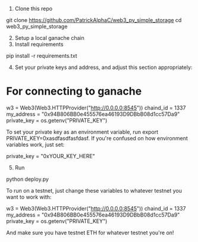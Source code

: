 

1. Clone this repo

git clone https://github.com/PatrickAlphaC/web3_py_simple_storage
cd web3_py_simple_storage

2. Setup a local ganache chain
3. Install requirements

pip install -r requirements.txt

4. Set your private keys and address, and adjust this section appropriately:

# For connecting to ganache
w3 = Web3(Web3.HTTPProvider("http://0.0.0.0:8545"))
chaind_id = 1337
my_address = "0x94B806BB0e455576ea46193D9DBbB08d1cc57Da9"
private_key = os.getenv("PRIVATE_KEY")

To set your private key as an environment variable, run export PRIVATE_KEY=0xasdfasdfasfdasf. If you're confused on how environment variables work, just set:

private_key = "0xYOUR_KEY_HERE"

5. Run

python deploy.py

To run on a testnet, just change these variables to whatever testnet you want to work with:

w3 = Web3(Web3.HTTPProvider("http://0.0.0.0:8545"))
chaind_id = 1337
my_address = "0x94B806BB0e455576ea46193D9DBbB08d1cc57Da9"
private_key = os.getenv("PRIVATE_KEY")

And make sure you have testnet ETH for whatever testnet you're on!
